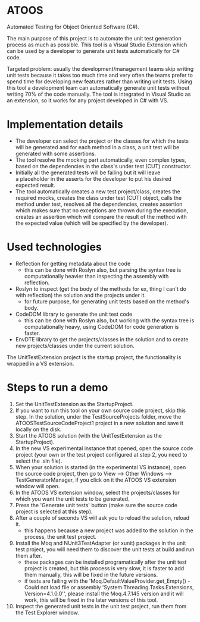 # ATOOS
Automated Testing for Object Oriented Software (C#).

The main purpose of this project is to automate the unit test generation process as much as possible. This tool is a Visual Studio Extension which can be used by a developer to generate unit tests automatically for C# code. 

Targeted problem: usually the development/management teams skip writing unit tests because it takes too much time and very often the teams prefer to spend time for developing new features rather than writing unit tests. Using this tool a development team can automatically generate unit tests without writing 70% of the code manually. The tool is integrated in Visual Studio as an extension, so it works for any project developed in C# with VS.

# Implementation details
  - The developer can select the project or the classes for which the tests will be generated and for each method in a class, a unit test will be generated with some assertions.
  - The tool resolve the mocking part automatically, even complex types, based on the dependencies in the class's under test (CUT) constructor.
  - Initially all the generated tests will be failing but it will leave a placeholder in the asserts for the developer to put his desired expected result.
  - The tool automatically creates a new test project/class, creates the required mocks, creates the class under test (CUT) object, calls the method under test, resolves all the dependencies, creates assertion which makes sure that no exceptions are thrown during the execution, creates an assertion which will compare the result of the method with the expected value (which will be specified by the developer).
 
# Used technologies
  - Reflection for getting metadata about the code
      - this can be done with Roslyn also, but parsing the syntax tree is computationally heavier than inspecting the assembly with reflection.
  - Roslyn to inspect (get the body of the methods for ex, thing I can't do with reflection) the solution and the projects under it.
      - for future purpose, for generating unit tests based on the method's body.
  - CodeDOM library to generate the unit test code 
      - this can be done with Roslyn also, but working with the syntax tree is computationally heavy, using CodeDOM for code generation is faster.
  - EnvDTE library to get the projects/classes in the solution and to create new projects/classes under the current solution.
  
The UnitTestExtension project is the startup project, the functionality is wrapped in a VS extension.

# Steps to run a demo
  1. Set the UnitTestExtension as the StartupProject.
  2. If you want to run this tool on your own source code project, skip this step. In the solution, under the TestSourceProjects folder, move the ATOOSTestSourceCodeProject1 project in a new solution and save it locally on the disk.
  3. Start the ATOOS solution (with the UnitTestExtension as the StartupProject).
  4. In the new VS experimental instance that opened, open the source code project (your own or the test project configured at step 2, you need to select the .sln file).
  5. When your solution is started (in the experimental VS instance), open the source code project, then go to View --> 
Other Windows --> TestGeneratorManager, if you click on it the ATOOS VS extension window will open.
  6. In the ATOOS VS extension window, select the projects/classes for which you want the unit tests to be generated.
  7. Press the 'Generate unit tests' button (make sure the source code project is selected at this step).
  8. After a couple of seconds VS will ask you to reload the solution, reload it.
      - this happens because a new project was added to the solution in the process, the unit test project.
  9. Install the Moq and NUnit3TestAdapter (or xunit) packages in the unit test project, you will need them to discover the unit tests at build and run them after.
      - these packages can be installed programatically after the unit test project is created, but this process is very slow, it is faster to add them manually, this will be fixed in the future versions.
      - if tests are failing with the 'Moq.DefaultValueProvider.get_Empty() - Could not load file or assembly 'System.Threading.Tasks.Extensions, Version=4.1.0.0'', please install the Moq.4.7.145 version and it will work, this will be fixed in the later versions of this tool.
  10. Inspect the generated unit tests in the unit test project, run them from the Test Explorer window.
